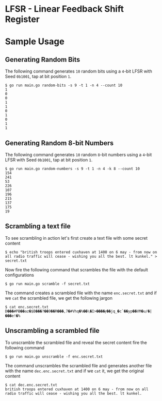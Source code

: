 LFSR - Linear Feedback Shift Register
===

# Sample Usage

## Generating Random Bits

The following command generates `10` random bits using a `4`-bit LFSR with
Seed `0b1001`, tap at bit position `1`.

```
$ go run main.go random-bits -s 9 -t 1 -n 4 --count 10
1
0
0
1
1
0
1
0
1
1
```

## Generating Random 8-bit Numbers

The following command generates `10` random `8`-bit numbers using a `4`-bit LFSR with
Seed `0b1001`, tap at bit position `1`.

```
$ go run main.go random-numbers -s 9 -t 1 -n 4 -k 8 --count 10
154
241
53
226
107
196
215
137
175
19
```

## Scrambling a text file

To see scrambling in action let's first create a text file with some
secret content

```
$ echo "british troops entered cuxhaven at 1400 on 6 may - from now on all radio traffic will cease - wishing you all the best. lt kunkel." > secret.txt
```

Now fire the following command that scrambles the file with the default configurations

```
$ go run main.go scramble -f secret.txt
```

The command creates a scrambled file with the name `enc.secret.txt` and if we `cat` the scrambled file, we get the following jargon

```
$ cat enc.secret.txt
D���#РɃ��az�$B���?��9��R���,7�#Vhq�%��\�I>����ӻ��jq_�c`��yp��VM�u/�|���e!�%
```

## Unscrambling a scrambled file

To unscramble the scrambled file and reveal the secret content fire the following command

```
$ go run main.go unscramble -f enc.secret.txt
```

The command unscrambles the scrambled file and generates another file with the name `dec.enc.secret.txt` and if we `cat` it, we get the original content

```
$ cat dec.enc.secret.txt
british troops entered cuxhaven at 1400 on 6 may - from now on all radio traffic will cease - wishing you all the best. lt kunkel.
```

